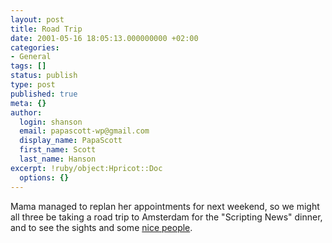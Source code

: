 ```yaml
---
layout: post
title: Road Trip
date: 2001-05-16 18:05:13.000000000 +02:00
categories:
- General
tags: []
status: publish
type: post
published: true
meta: {}
author:
  login: shanson
  email: papascott-wp@gmail.com
  display_name: PapaScott
  first_name: Scott
  last_name: Hanson
excerpt: !ruby/object:Hpricot::Doc
  options: {}
---
```

<p>Mama managed to replan her appointments for next weekend, so we might all three be taking a road trip to Amsterdam for the "Scripting News" dinner, and to see the sights and some <a href="http://andrea.editthispage.com">nice </a><a href="http://spicynoodles.com">people</a>.</p>
